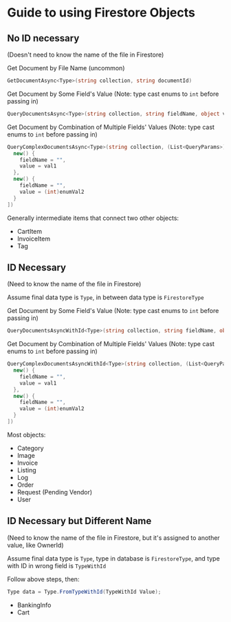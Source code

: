 # Guide to using Firestore Objects

## No ID necessary
(Doesn't need to know the name of the file in Firestore)

Get Document by File Name (uncommon)
```csharp
GetDocumentAsync<Type>(string collection, string documentId)
```
Get Document by Some Field's Value (Note: type cast enums to ```int``` before passing in)
```csharp
QueryDocumentsAsync<Type>(string collection, string fieldName, object value)
```
Get Document by Combination of Multiple Fields' Values (Note: type cast enums to ```int``` before passing in)
```csharp
QueryComplexDocumentsAsync<Type>(string collection, (List<QueryParams>)[
  new() {
    fieldName = "",
    value = val1
  },
  new() {
    fieldName = "",
    value = (int)enumVal2
  }
])
```
Generally intermediate items that connect two other objects:
* CartItem
* InvoiceItem
* Tag

## ID Necessary
(Need to know the name of the file in Firestore)

Assume final data type is ```Type```, in between data type is ```FirestoreType```

Get Document by Some Field's Value (Note: type cast enums to ```int``` before passing in)
```csharp
QueryDocumentsAsyncWithId<Type>(string collection, string fieldName, object value)
```
Get Document by Combination of Multiple Fields' Values (Note: type cast enums to ```int``` before passing in)
```csharp
QueryComplexDocumentsAsyncWithId<Type>(string collection, (List<QueryParams>)[
  new() {
    fieldName = "",
    value = val1
  },
  new() {
    fieldName = "",
    value = (int)enumVal2
  }
])
```
Most objects:
* Category
* Image
* Invoice
* Listing
* Log
* Order
* Request (Pending Vendor)
* User

## ID Necessary but Different Name
(Need to know the name of the file in Firestore, but it's assigned to another value, like OwnerId)

Assume final data type is ```Type```, type in database is ```FirestoreType```, and type with ID in wrong field is ```TypeWithId```

Follow above steps, then:

```csharp
Type data = Type.FromTypeWithId(TypeWithId Value);
```

* BankingInfo
* Cart